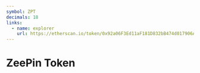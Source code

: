 ```yaml
---
symbol: ZPT
decimals: 18
links:
  - name: explorer
    url: https://etherscan.io/token/0x92a06F3Ed11aF181D832bB474d017906AcB8c299
---
```


# ZeePin Token
